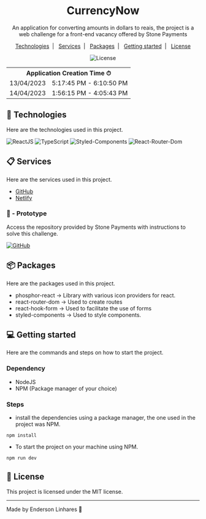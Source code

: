 <h1 align="center">CurrencyNow</h1>

<p align="center">
  An application for converting amounts in dollars to reais, the project is a web challenge for a front-end vacancy offered by Stone Payments
</p>

<p align="center">
  <a href="#-technologies">Technologies</a>&nbsp;&nbsp;|&nbsp;&nbsp;
  <a href="#-services">Services</a>&nbsp;&nbsp;|&nbsp;&nbsp;
  <a href="#-packages">Packages</a>&nbsp;&nbsp;|&nbsp;&nbsp;
  <a href="#-getting-started">Getting started</a>&nbsp;&nbsp;|&nbsp;&nbsp;
  <a href="#memo-license">License</a>
</p>

<p align="center">
  <img alt="License" src="https://img.shields.io/static/v1?label=license&message=MIT&color=49AA26&labelColor=000000">
</p>

<table align="center">
  <tr>
    <th colspan="2">Application Creation Time ⏱</th>
  </tr>
  <tr>
    <td>13/04/2023</td>
    <td> 5:17:45 PM - 6:10:50 PM </td>
  </tr>
  <tr>
    <td>14/04/2023</td>
    <td> 1:56:15 PM - 4:05:43 PM </td>
  </tr>

</table>

## 🚀 Technologies

Here are the technologies used in this project.

![ReactJS](https://img.shields.io/badge/React-20232A?style=for-the-badge&logo=react&logoColor=61DAFB)
![TypeScript](https://img.shields.io/badge/TypeScript-007ACC?style=for-the-badge&logo=typescript&logoColor=white)
![Styled-Components](https://img.shields.io/badge/styled--components-DB7093?style=for-the-badge&logo=styled-components&logoColor=white)
![React-Router-Dom](https://img.shields.io/badge/React_Router-CA4245?style=for-the-badge&logo=react-router&logoColor=white)

## 📋 Services

Here are the services used in this project.

- [GitHub](https://github.com/)
- [Netlify](https://www.netlify.com/)

<h3>🎨 - Prototype</h3>

Access the repository provided by Stone Payments with instructions to solve this challenge.

<a href="https://github.com/stone-payments/template-desafio-web">![GitHub](https://img.shields.io/badge/GitHub-100000?style=for-the-badge&logo=github&logoColor=white)</a>


## 📦 Packages

Here are the packages used in this project.

- phosphor-react -> Library with various icon providers for react.
- react-router-dom -> Used to create routes
- react-hook-form -> Used to facilitate the use of forms
- styled-components -> Used to style components.

## 💻 Getting started

Here are the commands and steps on how to start the project.

### Dependency

- NodeJS
- NPM (Package manager of your choice)

### Steps

- install the dependencies using a package manager, the one used in the project was NPM.

```
npm install
```

- To start the project on your machine using NPM.

```
npm run dev
```

## :memo: License

This project is licensed under the MIT license.

---

Made by Enderson Linhares 🚀 

